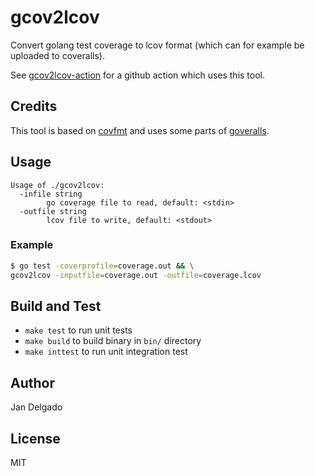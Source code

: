 # gcov2lcov

Convert golang test coverage to lcov format (which can for example be uploaded
to coveralls).

See [gcov2lcov-action](https://github.com/jandelgado/gcov2lcov-action)
for a github action which uses this tool.

## Credits

This tool is based on [covfmt](https://github.com/ricallinson/covfmt) and
uses some parts of [goveralls](https://github.com/mattn/goveralls).

## Usage

```
Usage of ./gcov2lcov:
  -infile string
    	go coverage file to read, default: <stdin>
  -outfile string
    	lcov file to write, default: <stdout>
```

### Example

```sh
$ go test -coverprofile=coverage.out && \
gcov2lcov -inputfile=coverage.out -outfile=coverage.lcov
```

## Build and Test

* `make test`  to run unit tests
* `make build` to build binary in `bin/` directory
* `make inttest` to run unit integration test

## Author

Jan Delgado

## License

MIT
